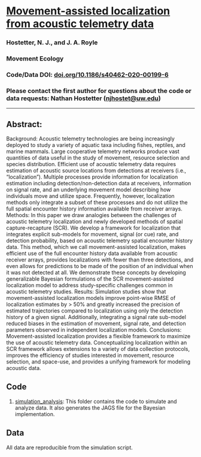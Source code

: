 # [Movement-assisted localization from acoustic telemetry data](https://doi.org/10.1186/s40462-020-00199-6)

### Hostetter, N. J., and J. A. Royle

### Movement Ecology 

### Code/Data DOI: [doi.org/10.1186/s40462-020-00199-6](https://doi.org/10.1186/s40462-020-00199-6)

### Please contact the first author for questions about the code or data requests: Nathan Hostetter (njhostet@uw.edu)
__________________________________________________________________________________________________________________________________________

## Abstract:
Background: Acoustic telemetry technologies are being increasingly deployed to study a variety of aquatic taxa including fishes, reptiles, and marine mammals. Large cooperative telemetry networks produce vast quantities of data useful in the study of movement, resource selection and species distribution. Efficient use of acoustic telemetry data requires estimation of acoustic source locations from detections at receivers (i.e., “localization”). Multiple processes provide information for localization estimation including detection/non-detection data at receivers, information on signal rate, and an underlying movement model describing how individuals move and utilize space. Frequently, however, localization methods only integrate a subset of these processes and do not utilize the full spatial encounter history information available from receiver arrays.
Methods: In this paper we draw analogies between the challenges of acoustic telemetry localization and newly developed methods of spatial capture-recapture (SCR). We develop a framework for localization that integrates explicit sub-models for movement, signal (or cue) rate, and detection probability, based on acoustic telemetry spatial encounter history data. This method, which we call movement-assisted localization, makes efficient use of the full encounter history data available from acoustic receiver arrays, provides localizations with fewer than three detections, and even allows for predictions to be made of the position of an individual when it was not detected at all. We demonstrate these concepts by developing generalizable Bayesian formulations of the SCR movement-assisted localization model to address study-specific challenges common in acoustic telemetry studies.
Results: Simulation studies show that movement-assisted localization models improve point-wise RMSE of localization estimates by > 50% and greatly increased the precision of estimated trajectories compared to localization using only the detection history of a given signal. Additionally, integrating a signal rate sub-model reduced biases in the estimation of movement, signal rate, and detection parameters observed in independent localization models.
Conclusions: Movement-assisted localization provides a flexible framework to maximize the use of acoustic telemetry data. Conceptualizing localization within an SCR framework allows extensions to a variety of data collection protocols, improves the efficiency of studies interested in movement, resource selection, and space-use, and provides a unifying framework for modeling acoustic data.

## Code 
1. [simulation_analysis](./simulation_analysis/): This folder contains the code to simulate and analyze data. It also generates the JAGS file for the Bayesian implementation.

## Data
All data are reproducible from the simulation script. 
